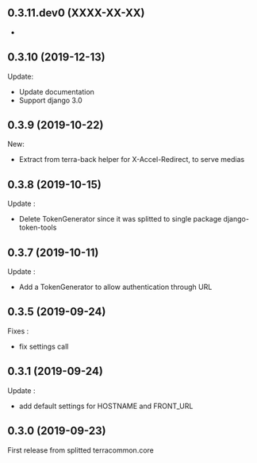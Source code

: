 0.3.11.dev0      (XXXX-XX-XX)
-----------------------------

*


0.3.10 (2019-12-13)
-------------------

Update:

* Update documentation
* Support django 3.0


0.3.9 (2019-10-22)
-------------------

New:

* Extract from terra-back helper for X-Accel-Redirect, to serve medias

0.3.8  (2019-10-15)
-------------------

Update :

* Delete TokenGenerator since it was splitted to single package django-token-tools

0.3.7  (2019-10-11)
-------------------

Update :

* Add a TokenGenerator to allow authentication through URL

0.3.5  (2019-09-24)
-------------------

Fixes :

* fix settings call

0.3.1  (2019-09-24)
-------------------

Update :

* add default settings for HOSTNAME and FRONT_URL

0.3.0  (2019-09-23)
-------------------

First release from splitted terracommon.core
